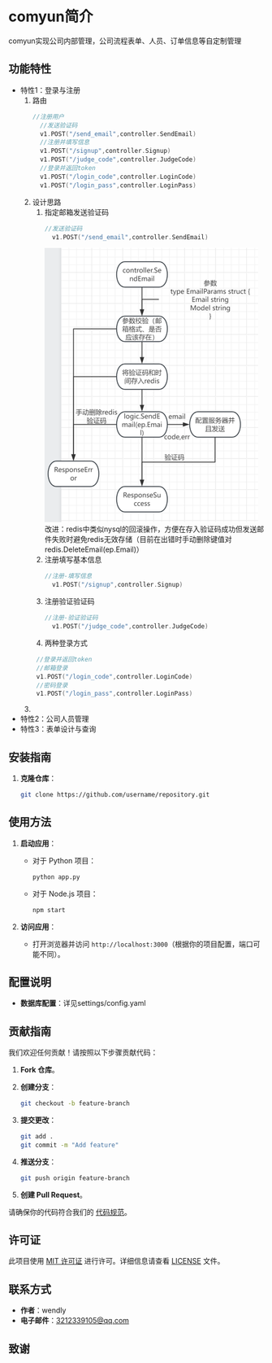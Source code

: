  # comyun简介

comyun实现公司内部管理，公司流程表单、人员、订单信息等自定制管理

## 功能特性

- 特性1：登录与注册
   1. 路由
      ```go
      //注册用户
    	//发送验证码
    	v1.POST("/send_email",controller.SendEmail)
    	//注册并填写信息
    	v1.POST("/signup",controller.Signup)
    	v1.POST("/judge_code",controller.JudgeCode)
    	//登录并返回token
    	v1.POST("/login_code",controller.LoginCode)
    	v1.POST("/login_pass",controller.LoginPass)
      ```
  2. 设计思路
     1. 指定邮箱发送验证码
        ```go
        //发送验证码
	      v1.POST("/send_email",controller.SendEmail)
        ```
        ![发送验证码流程图](readmePic/sendEmail.png)
     	改进：redis中类似nysql的回滚操作，方便在存入验证码成功但发送邮件失败时避免redis无效存储（目前在出错时手动删除键值对redis.DeleteEmail(ep.Email)）
     3. 注册填写基本信息
        ```go
        //注册-填写信息
	      v1.POST("/signup",controller.Signup)
        ```
     4. 注册验证验证码
        ```go
        //注册-验证验证码
	      v1.POST("/judge_code",controller.JudgeCode)
        ```
     5. 两种登录方式
       ```go
        //登录并返回token
      	//邮箱登录
      	v1.POST("/login_code",controller.LoginCode)
      	//密码登录
      	v1.POST("/login_pass",controller.LoginPass)
        ```
  3. 
- 特性2：公司人员管理
- 特性3：表单设计与查询

## 安装指南

1. **克隆仓库**：

    ```bash
    git clone https://github.com/username/repository.git
    ```


## 使用方法

1. **启动应用**：

    - 对于 Python 项目：

        ```bash
        python app.py
        ```

    - 对于 Node.js 项目：

        ```bash
        npm start
        ```

2. **访问应用**：

    - 打开浏览器并访问 `http://localhost:3000`（根据你的项目配置，端口可能不同）。

## 配置说明

- **数据库配置**：详见settings/config.yaml

## 贡献指南

我们欢迎任何贡献！请按照以下步骤贡献代码：

1. **Fork 仓库**。
2. **创建分支**：

    ```bash
    git checkout -b feature-branch
    ```

3. **提交更改**：

    ```bash
    git add .
    git commit -m "Add feature"
    ```

4. **推送分支**：

    ```bash
    git push origin feature-branch
    ```

5. **创建 Pull Request**。

请确保你的代码符合我们的 [代码规范](docs/CODE_OF_CONDUCT.md)。

## 许可证

此项目使用 [MIT 许可证](LICENSE) 进行许可。详细信息请查看 [LICENSE](LICENSE) 文件。

## 联系方式

- **作者**：wendly
- **电子邮件**：3212339105@qq.com

## 致谢


